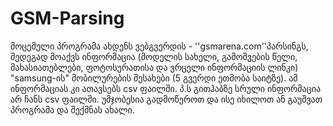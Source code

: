 # GSM-Parsing
მოცემული პროგრამა ახდენს ვებგვერდის - ''gsmarena.com''პარსინგს, შედეგად მოაქვს ინფორმაცია (მოდელის სახელი, გამოშვების წელი, მახასიათებლები, ფოტოსურათისა და ვრცელი ინფორმაციის ლინკი) "samsung-ის" მობილურების შესახები (5 გვერდი ეთმობა საიტზე). 
ამ ინფორმაციას კი ათავსებს csv ფაილში.
პ.ს გითჰაბზე სრული ინფორმაცია არ ჩანს csv ფაილში. უმჯობესია გადმოწეროთ და ისე იხილოთ ან გაუშვათ პროგრამა და შექმნას ახალი. 
